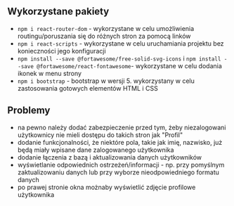 ## Wykorzystane pakiety

- `npm i react-router-dom` - wykorzystane w celu umożliwienia routingu/poruszania się do różnych stron za pomocą linków
- `npm i react-scripts` - wykorzystane w celu uruchamiania projektu bez konieczności jego konfiguracji
- `npm install --save @fortawesome/free-solid-svg-icons` i `npm install --save @fortawesome/react-fontawesome`- wykorzystane w celu dodania ikonek w menu strony
- `npm i bootstrap` - bootstrap w wersji 5. wykorzystany w celu zastosowania gotowych elementów HTML i CSS

## Problemy

- na pewno należy dodać zabezpieczenie przed tym, żeby niezalogowani użytkownicy nie mieli dostępu do takich stron jak "Profil"
- dodanie funkcjonalności, że niektóre pola, takie jak imię, nazwisko, już będą miały wpisane dane zalogowanego użytkownika
- dodanie łączenia z bazą i aktualizowania danych użytkowników
- wyświetlanie odpowiednich ostrzeżeń/informacji - np. przy pomyślnym zaktualizowaniu danych lub przy wyborze nieodpowiedniego formatu danych
- po prawej stronie okna możnaby wyświetlić zdjęcie profilowe użytkownika